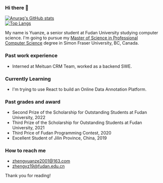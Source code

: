 ### Hi there 👋

[![Anurag's GitHub stats](https://github-readme-stats.vercel.app/api?username=principlezheng&theme=dracula&count_private=true&hide=prs)](https://github.com/anuraghazra/github-readme-stats)   
[![Top Langs](https://github-readme-stats.vercel.app/api/top-langs/?username=principlezheng&hide=html,Tex,css&layout=compact)](https://github.com/anuraghazra/github-readme-stats)

My name is Yuanze, a senior student at Fudan University studying computer science. I'm going to pursue my [Master of Science in Professional Computer Science](https://www.sfu.ca/computing/current-students/graduate-students/academic-programs/professional-master-of-science-in-computer-science.html) degree in Simon Fraser University, BC, Canada.

### Past work experience

- Interned at Meituan CRM Team, worked as a backend SWE.

### Currently Learning

- I'm trying to use React to build an Online Data Annotation Platform.

### Past grades and award

- Second Prize of the Scholarship for Outstanding Students at Fudan University, 2022
- Third Prize of the Scholarship for Outstanding Students at Fudan University, 2021
- Third Price of Fudan Programming Contest, 2020
- Excellent Student of Jilin Province, China, 2019

### How to reach me

- zhengyuanze2001@163.com 
- zhengyz19@fudan.edu.cn

Thank you for reading!
